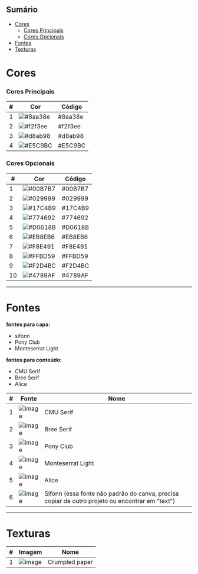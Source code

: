 
## Sumário
- [Cores](#cores)
	- [Cores Principais](#cores-principais)
	- [Cores Opcionais](#cores-opcionais)
- [Fontes](#fontes)
- [Texturas](#texturas)

# Cores

### Cores Principais

| # | Cor | Código |
|---|-----|--------|
| 1 | ![#8aa38e](https://user-images.githubusercontent.com/57373602/126852300-a804b257-a207-4a8f-8329-ad34c4a7f441.png) | #8aa38e |
| 2 | ![#f2f3ee](https://user-images.githubusercontent.com/57373602/126852317-f0068690-eccc-4ee1-8d1a-5dc7300da3df.png) | #f2f3ee |
| 3 | ![#d8ab98](https://user-images.githubusercontent.com/57373602/126852346-cf711873-6cda-4be4-901f-6da84ea29e26.png) | #d8ab98 |
| 4 | ![#E5C9BC](https://user-images.githubusercontent.com/57373602/126852372-e9aaec43-b1f6-4733-a185-27db404246ca.png) | #E5C9BC |

### Cores Opcionais

| # | Cor | Código |
|---|-----|--------|
| 1 | ![#00B7B7](https://user-images.githubusercontent.com/57373602/126238324-15d93b9d-2496-4bc8-9075-27c487f7e894.png) | #00B7B7 |
| 2 | ![#029999](https://user-images.githubusercontent.com/57373602/126238494-260f8a1d-23de-4f19-82f5-85c5b236903e.png) | #029999 |
| 3 | ![#17C4B9](https://user-images.githubusercontent.com/57373602/126241504-157b959d-fd1e-42de-89f9-35a4994c8ad6.png) | #17C4B9 |
| 4 | ![#774692](https://user-images.githubusercontent.com/57373602/126238411-16ab142c-4175-4cd4-ada4-62c0da1529d4.png) | #774692 |
| 5 | ![#D0618B](https://user-images.githubusercontent.com/57373602/126238550-eb48f356-112a-410d-833b-ccd95f83d209.png) | #D0618B |
| 6 | ![#EB8EB6](https://user-images.githubusercontent.com/57373602/126240831-89f605dd-96f2-4a5b-a82c-5ac1670c055a.png) | #EB8EB6 |
| 7 | ![#F8E491](https://user-images.githubusercontent.com/57373602/126241303-c3b7a8d1-2dfb-4110-a762-ca7ff4f6a8e2.png) | #F8E491 |
| 8 | ![#FFBD59](https://user-images.githubusercontent.com/57373602/126241593-6ca41683-e8bd-463b-8779-c3fc59cd4de3.png) | #FFBD59 |
| 9 | ![#F2D4BC](https://user-images.githubusercontent.com/57373602/126244395-6ae91b31-40f6-4fd4-ad4e-19871775b979.png) | #F2D4BC |
| 10 | ![#4789AF](https://user-images.githubusercontent.com/57373602/126241394-9b9d6698-a5b0-4e0c-b819-a2883aa9dcc9.png) | #4789AF |

----
# Fontes

**fontes para capa:**
- sifonn
- Pony Club
- Monteserrat Light


**fontes para conteúdo:**
- CMU Serif
- Bree Serif
- Alice

| # | Fonte | Nome |
|---|---|---|
| 1 | ![image](https://user-images.githubusercontent.com/57373602/126242103-7c64a3ca-f045-4700-b1d8-a896829e6f2c.png) | CMU Serif |
| 2 |![image](https://user-images.githubusercontent.com/57373602/126242437-4c6ec356-6996-4d7e-8955-262782bbf36c.png) | Bree Serif |
| 3 | ![image](https://user-images.githubusercontent.com/57373602/126246568-cd2a0378-c50f-4608-bbc0-cc41c63e5872.png) | Pony Club |
| 4 | ![image](https://user-images.githubusercontent.com/57373602/126246630-3a86e131-b11b-429c-96ee-aca85f5109cc.png) | Monteserrat Light |
| 5 | ![image](https://user-images.githubusercontent.com/57373602/126851703-015c4985-58b7-4efa-9d84-3c623d8ff97a.png) | Alice |
| 6 | ![image](https://user-images.githubusercontent.com/57373602/126851921-625de1f1-d388-425c-b19f-f66d601dea0b.png) | Sifonn (essa fonte não padrão do canva, precisa copiar de outro projeto ou encontrar em "text") |


----
# Texturas


| # | Imagem | Nome |
|---|----|----|
| 1 | ![image](https://user-images.githubusercontent.com/57373602/126246752-b00fd328-97f4-422f-86da-d78f61eb3f80.png) | Crumpled paper |

